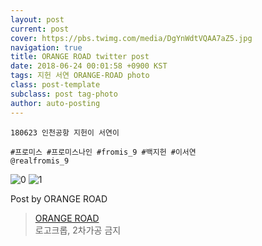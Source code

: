 ```yaml
---
layout: post
current: post
cover: https://pbs.twimg.com/media/DgYnWdtVQAA7aZ5.jpg
navigation: true
title: ORANGE ROAD twitter post
date: 2018-06-24 00:01:58 +0900 KST
tags: 지헌 서연 ORANGE-ROAD photo
class: post-template
subclass: post tag-photo
author: auto-posting
---
```


```  
180623 인천공항 지헌이 서연이  
  
#프로미스 #프로미스나인 #fromis_9 #백지헌 #이서연  
@realfromis_9  

```

![0](https://pbs.twimg.com/media/DgYnVRlV4AI5yg7.jpg)
![1](https://pbs.twimg.com/media/DgYnWdtVQAA7aZ5.jpg)


Post by ORANGE ROAD

> [ORANGE ROAD](https://twitter.com/OrangeRoad8)  
  로고크롭, 2차가공 금지